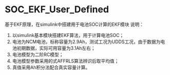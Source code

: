 # SOC_EKF_User_Defined
基于EKF原理，在simulink中搭建用于电池SOC计算的EKF模块
说明：
1. 以simulink基本模块搭建EKF算法，用于计算电池SOC；
2. 电池为NCM电池，标称容量为2.9Ah，测试工况为UDDS工况，由于数据为电池初期数据，实际可用容量为3.1Ah左右；
3. 电池模型为二阶RC模型；
4. 电池模型参数采用的式AFFRLS算法辨识后取平均值；
5. 真值采用Ah积分法配合真实容量计算。

